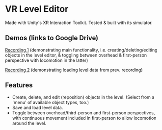 # VR Level Editor
 
Made with Unity's XR Interaction Toolkit. Tested & built with its simulator.

## Demos (links to Google Drive)

[Recording 1](https://drive.google.com/file/d/16qHNTN-9-Ze8Kz1PFKH5PAJHTbePex98/view?usp=sharing) (demonstrating main functionality, i.e. creating/deleting/editing objects in the level editor, & toggling between overhead & first-person perspective with locomotion in the latter)

[Recording 2](https://drive.google.com/file/d/1oE0i0WYlyeCSXe-CkH0nPIJh5OfC42UT/view?usp=sharing) (demonstrating loading level data from prev. recording)

## Features

- Create, delete, and edit (reposition) objects in the level. (Select from a 'menu' of available object types, too.)
- Save and load level data.
- Toggle between overhead/third-person and first-person perspectives, with continuous movement included in first-person to allow locomotion around the level.
